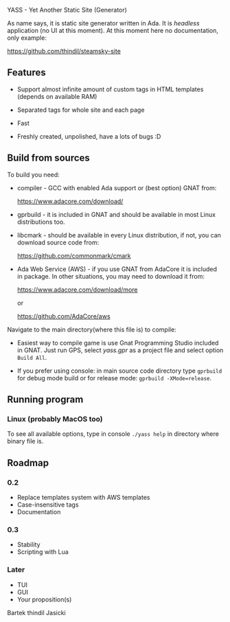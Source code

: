 YASS - Yet Another Static Site (Generator)

As name says, it is static site generator written in Ada. It is *headless*
application (no UI at this moment). At this moment here no documentation,
only example:

https://github.com/thindil/steamsky-site

## Features

* Support almost infinite amount of custom tags in HTML templates (depends
  on available RAM)

* Separated tags for whole site and each page

* Fast

* Freshly created, unpolished, have a lots of bugs :D

## Build from sources

To build you need:

* compiler - GCC with enabled Ada support or (best option) GNAT from:

  https://www.adacore.com/download/

* gprbuild - it is included in GNAT and should be available in most Linux
  distributions too.

* libcmark - should be available in every Linux distribution, if not, you
  can download source code from:

  https://github.com/commonmark/cmark

* Ada Web Service (AWS) - if you use GNAT from AdaCore it is included in
  package. In other situations, you may need to download it from:

  https://www.adacore.com/download/more

  or

  https://github.com/AdaCore/aws

Navigate to the main directory(where this file is) to compile:

* Easiest way to compile game is use Gnat Programming Studio included in GNAT.
  Just run GPS, select *yass.gpr* as a project file and select option
  `Build All`.

* If you prefer using console: in main source code directory type `gprbuild`
  for debug mode build or for release mode: `gprbuild -XMode=release`.

## Running program

### Linux (probably MacOS too)

To see all available options, type in console `./yass help` in directory where
binary file is.

## Roadmap

### 0.2

- Replace templates system with AWS templates
- Case-insensitive tags
- Documentation

### 0.3

- Stability
- Scripting with Lua

### Later

- TUI
- GUI
- Your proposition(s)

Bartek thindil Jasicki
